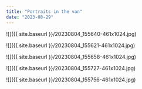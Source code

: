 ```yaml
---
title: "Portraits in the van"
date: "2023-08-29"
---
```


![]({{ site.baseurl }}/20230804_155640-461x1024.jpg)

![]({{ site.baseurl }}/20230804_155621-461x1024.jpg)

![]({{ site.baseurl }}/20230804_155658-461x1024.jpg)

![]({{ site.baseurl }}/20230804_155727-461x1024.jpg)

![]({{ site.baseurl }}/20230804_155756-461x1024.jpg)
